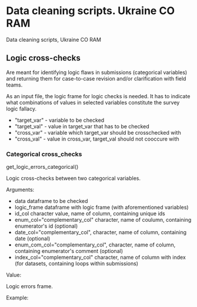 # Data cleaning scripts. Ukraine CO RAM
Data cleaning scripts, Ukraine CO RAM

## Logic cross-checks

Are meant for identifying logic flaws in submissions (categorical variables) and returning them for case-to-case revision and/or clarification with field teams.

As an input file, the logic frame for logic checks is needed. It has to indicate what combinations of values in selected variables constitute the survey logic fallacy.

- "target_var" - variable to be checked
- "target_val" - value in target_var that has to be checked
- "cross_var" - variable which target_var should be crosschecked with
- "cross_val" - value in cross_var, target_val should not cooccure with

### Categorical cross_checks

get_logic_errors_categorical()

Logic cross-checks between two categorical variables.

Arguments:

- data dataframe to be checked
- logic_frame dataframe with logic frame (with aforementioned variables)
- id_col character value, name of column, containing unique ids
- enum_col="complementary_col" character, name of coulumn, containing enumerator's id (optional)
- date_col="complementary_col", character, name of column, containing date (optional)
- enum_com_col="complementary_col", character, name of column, containing enumerator's comment (optional)
- index_col="complementary_col" character, name of column with index (for datasets, containing loops within submissions)

Value:

Logic errors frame.

Example:

``` {r}

```
